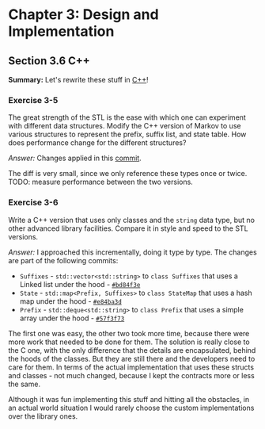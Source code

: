 # Chapter 3: Design and Implementation

## Section 3.6 C++

**Summary:** Let's rewrite these stuff in [C++](markov.cpp)!

### Exercise 3-5

The great strength of the STL is the ease with which one can experiment with different data structures.
Modify the C++ version of Markov to use various structures to represent the prefix, suffix list, and state table.
How does performance change for the different structures?

_Answer:_ Changes applied in this [commit](https://github.com/asankov/the-practice-of-programming/commit/d15f071648e617437256b644f4649299bca332d0).

The diff is very small, since we only reference these types once or twice.
TODO: measure performance between the two versions.

### Exercise 3-6

Write a C++ version that uses only classes and the `string` data type, but no other advanced library facilities.
Compare it in style and speed to the STL versions.

_Answer:_ I approached this incrementally, doing it type by type.
The changes are part of the following commits:

- `Suffixes` - `std::vector<std::string>` to `class Suffixes` that uses a Linked list under the hood - [`#bd84f3e`](https://github.com/asankov/the-practice-of-programming/commit/bd84f3e6112069e25f56e798d08384ea3d5aa50b)
- `State` - `std::map<Prefix, Suffixes>` to `class StateMap` that uses a hash map under the hood - [`#e84ba3d`](https://github.com/asankov/the-practice-of-programming/commit/e84ba3dd3f3f8fa7e9f831475b3e5499a129da47)
- `Prefix` - `std::deque<std::string>` to `class Prefix` that uses a simple array under the hood - [`#57f3f73`](https://github.com/asankov/the-practice-of-programming/commit/57f3f73a70cf9700a7559c694c8c7010afaca19d)

The first one was easy, the other two took more time, because there were more work that needed to be done for them.
The solution is really close to the C one, with the only difference that the details are encapsulated, behind the hoods of the classes.
But they are still there and the developers need to care for them.
In terms of the actual implementation that uses these structs and classes - not much changed, because I kept the contracts more or less the same.

Although it was fun implementing this stuff and hitting all the obstacles, in an actual world situation I would rarely choose the custom implementations over the library ones.
